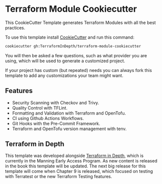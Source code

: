 # Terraform Module Cookiecutter

This CookieCutter Template generates Terraform Modules with all the best practices.

To use this template install [CookieCutter](https://www.cookiecutter.io/) and run this command:

```bash
cookiecutter gh:TerraformInDepth/terraform-module-cookiecutter
```

You will then be asked a few questions, such as what provider you are using, which will be used to generate a customized project.

If your project has custom (but repeated) needs you can always fork this template to add any customizations your team might want.

## Features

* Security Scanning with Checkov and Trivy.
* Quality Control with TFLint.
* Formatting and Validation with Terraform and OpenTofu.
* CI using Github Actions Workflows.
* Git Hooks with the Pre-Commit Framework.
* Terraform and OpenTofu version management with tenv.

## Terraform in Depth

This template was developed alongside [Terraform in Depth](https://mng.bz/QR21), which is currently in the Manning Early Access Program. As new content is released in the book this template will be updated. The next big release for this template will come when Chapter 9 is released, which focused on testing with Terratest or the new Terraform Testing features.
